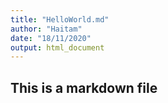 ```yaml
---
title: "HelloWorld.md"
author: "Haitam"
date: "18/11/2020"
output: html_document
---
```


## This is a markdown file
